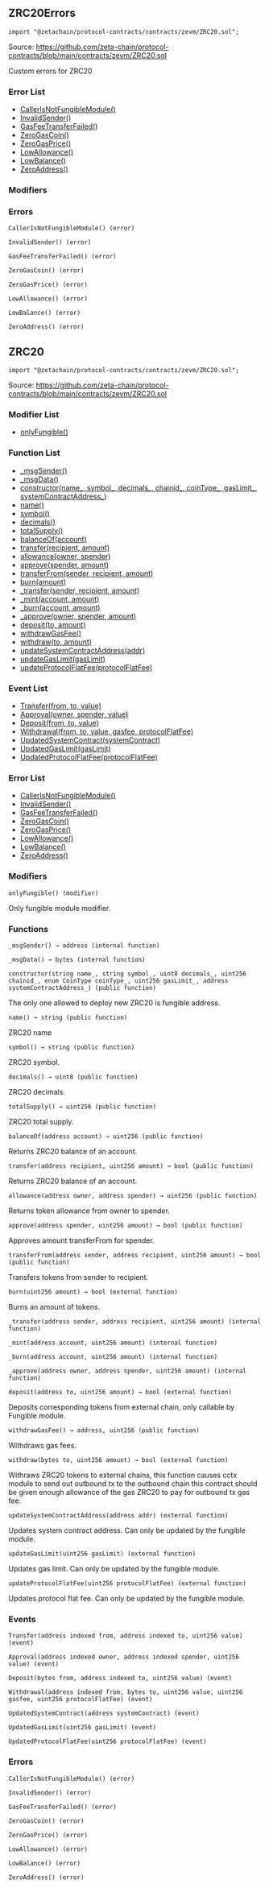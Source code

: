 ## ZRC20Errors

```solidity
import "@zetachain/protocol-contracts/contracts/zevm/ZRC20.sol";
```

Source: https://github.com/zeta-chain/protocol-contracts/blob/main/contracts/zevm/ZRC20.sol

Custom errors for ZRC20

### Error List

* [CallerIsNotFungibleModule()](#ZRC20Errors-CallerIsNotFungibleModule--)
* [InvalidSender()](#ZRC20Errors-InvalidSender--)
* [GasFeeTransferFailed()](#ZRC20Errors-GasFeeTransferFailed--)
* [ZeroGasCoin()](#ZRC20Errors-ZeroGasCoin--)
* [ZeroGasPrice()](#ZRC20Errors-ZeroGasPrice--)
* [LowAllowance()](#ZRC20Errors-LowAllowance--)
* [LowBalance()](#ZRC20Errors-LowBalance--)
* [ZeroAddress()](#ZRC20Errors-ZeroAddress--)

### Modifiers

### Errors

```
CallerIsNotFungibleModule() (error)
```

<a name="ZRC20Errors-CallerIsNotFungibleModule--"></a>

```
InvalidSender() (error)
```

<a name="ZRC20Errors-InvalidSender--"></a>

```
GasFeeTransferFailed() (error)
```

<a name="ZRC20Errors-GasFeeTransferFailed--"></a>

```
ZeroGasCoin() (error)
```

<a name="ZRC20Errors-ZeroGasCoin--"></a>

```
ZeroGasPrice() (error)
```

<a name="ZRC20Errors-ZeroGasPrice--"></a>

```
LowAllowance() (error)
```

<a name="ZRC20Errors-LowAllowance--"></a>

```
LowBalance() (error)
```

<a name="ZRC20Errors-LowBalance--"></a>

```
ZeroAddress() (error)
```

<a name="ZRC20Errors-ZeroAddress--"></a>

## ZRC20

```solidity
import "@zetachain/protocol-contracts/contracts/zevm/ZRC20.sol";
```

Source: https://github.com/zeta-chain/protocol-contracts/blob/main/contracts/zevm/ZRC20.sol

### Modifier List

* [onlyFungible()](#ZRC20-onlyFungible--)

### Function List

* [_msgSender()](#ZRC20-_msgSender--)
* [_msgData()](#ZRC20-_msgData--)
* [constructor(name_, symbol_, decimals_, chainid_, coinType_, gasLimit_, systemContractAddress_)](#ZRC20-constructor-string-string-uint8-uint256-enum-CoinType-uint256-address-)
* [name()](#ZRC20-name--)
* [symbol()](#ZRC20-symbol--)
* [decimals()](#ZRC20-decimals--)
* [totalSupply()](#ZRC20-totalSupply--)
* [balanceOf(account)](#ZRC20-balanceOf-address-)
* [transfer(recipient, amount)](#ZRC20-transfer-address-uint256-)
* [allowance(owner, spender)](#ZRC20-allowance-address-address-)
* [approve(spender, amount)](#ZRC20-approve-address-uint256-)
* [transferFrom(sender, recipient, amount)](#ZRC20-transferFrom-address-address-uint256-)
* [burn(amount)](#ZRC20-burn-uint256-)
* [_transfer(sender, recipient, amount)](#ZRC20-_transfer-address-address-uint256-)
* [_mint(account, amount)](#ZRC20-_mint-address-uint256-)
* [_burn(account, amount)](#ZRC20-_burn-address-uint256-)
* [_approve(owner, spender, amount)](#ZRC20-_approve-address-address-uint256-)
* [deposit(to, amount)](#ZRC20-deposit-address-uint256-)
* [withdrawGasFee()](#ZRC20-withdrawGasFee--)
* [withdraw(to, amount)](#ZRC20-withdraw-bytes-uint256-)
* [updateSystemContractAddress(addr)](#ZRC20-updateSystemContractAddress-address-)
* [updateGasLimit(gasLimit)](#ZRC20-updateGasLimit-uint256-)
* [updateProtocolFlatFee(protocolFlatFee)](#ZRC20-updateProtocolFlatFee-uint256-)

### Event List

* [Transfer(from, to, value)](#IZRC20-Transfer-address-address-uint256-)
* [Approval(owner, spender, value)](#IZRC20-Approval-address-address-uint256-)
* [Deposit(from, to, value)](#IZRC20-Deposit-bytes-address-uint256-)
* [Withdrawal(from, to, value, gasfee, protocolFlatFee)](#IZRC20-Withdrawal-address-bytes-uint256-uint256-uint256-)
* [UpdatedSystemContract(systemContract)](#IZRC20-UpdatedSystemContract-address-)
* [UpdatedGasLimit(gasLimit)](#IZRC20-UpdatedGasLimit-uint256-)
* [UpdatedProtocolFlatFee(protocolFlatFee)](#IZRC20-UpdatedProtocolFlatFee-uint256-)

### Error List

* [CallerIsNotFungibleModule()](#ZRC20Errors-CallerIsNotFungibleModule--)
* [InvalidSender()](#ZRC20Errors-InvalidSender--)
* [GasFeeTransferFailed()](#ZRC20Errors-GasFeeTransferFailed--)
* [ZeroGasCoin()](#ZRC20Errors-ZeroGasCoin--)
* [ZeroGasPrice()](#ZRC20Errors-ZeroGasPrice--)
* [LowAllowance()](#ZRC20Errors-LowAllowance--)
* [LowBalance()](#ZRC20Errors-LowBalance--)
* [ZeroAddress()](#ZRC20Errors-ZeroAddress--)

### Modifiers

```
onlyFungible() (modifier)
```

<a name="ZRC20-onlyFungible--"></a>

Only fungible module modifier.

### Functions

```
_msgSender() → address (internal function)
```

<a name="ZRC20-_msgSender--"></a>

```
_msgData() → bytes (internal function)
```

<a name="ZRC20-_msgData--"></a>

```
constructor(string name_, string symbol_, uint8 decimals_, uint256 chainid_, enum CoinType coinType_, uint256 gasLimit_, address systemContractAddress_) (public function)
```

<a name="ZRC20-constructor-string-string-uint8-uint256-enum-CoinType-uint256-address-"></a>

The only one allowed to deploy new ZRC20 is fungible address.

```
name() → string (public function)
```

<a name="ZRC20-name--"></a>

ZRC20 name

```
symbol() → string (public function)
```

<a name="ZRC20-symbol--"></a>

ZRC20 symbol.

```
decimals() → uint8 (public function)
```

<a name="ZRC20-decimals--"></a>

ZRC20 decimals.

```
totalSupply() → uint256 (public function)
```

<a name="ZRC20-totalSupply--"></a>

ZRC20 total supply.

```
balanceOf(address account) → uint256 (public function)
```

<a name="ZRC20-balanceOf-address-"></a>

Returns ZRC20 balance of an account.

```
transfer(address recipient, uint256 amount) → bool (public function)
```

<a name="ZRC20-transfer-address-uint256-"></a>

Returns ZRC20 balance of an account.

```
allowance(address owner, address spender) → uint256 (public function)
```

<a name="ZRC20-allowance-address-address-"></a>

Returns token allowance from owner to spender.

```
approve(address spender, uint256 amount) → bool (public function)
```

<a name="ZRC20-approve-address-uint256-"></a>

Approves amount transferFrom for spender.

```
transferFrom(address sender, address recipient, uint256 amount) → bool (public function)
```

<a name="ZRC20-transferFrom-address-address-uint256-"></a>

Transfers tokens from sender to recipient.

```
burn(uint256 amount) → bool (external function)
```

<a name="ZRC20-burn-uint256-"></a>

Burns an amount of tokens.

```
_transfer(address sender, address recipient, uint256 amount) (internal function)
```

<a name="ZRC20-_transfer-address-address-uint256-"></a>

```
_mint(address account, uint256 amount) (internal function)
```

<a name="ZRC20-_mint-address-uint256-"></a>

```
_burn(address account, uint256 amount) (internal function)
```

<a name="ZRC20-_burn-address-uint256-"></a>

```
_approve(address owner, address spender, uint256 amount) (internal function)
```

<a name="ZRC20-_approve-address-address-uint256-"></a>

```
deposit(address to, uint256 amount) → bool (external function)
```

<a name="ZRC20-deposit-address-uint256-"></a>

Deposits corresponding tokens from external chain, only callable by Fungible module.

```
withdrawGasFee() → address, uint256 (public function)
```

<a name="ZRC20-withdrawGasFee--"></a>

Withdraws gas fees.

```
withdraw(bytes to, uint256 amount) → bool (external function)
```

<a name="ZRC20-withdraw-bytes-uint256-"></a>

Withraws ZRC20 tokens to external chains, this function causes cctx module to send out outbound tx to the outbound chain
this contract should be given enough allowance of the gas ZRC20 to pay for outbound tx gas fee.

```
updateSystemContractAddress(address addr) (external function)
```

<a name="ZRC20-updateSystemContractAddress-address-"></a>

Updates system contract address. Can only be updated by the fungible module.

```
updateGasLimit(uint256 gasLimit) (external function)
```

<a name="ZRC20-updateGasLimit-uint256-"></a>

Updates gas limit. Can only be updated by the fungible module.

```
updateProtocolFlatFee(uint256 protocolFlatFee) (external function)
```

<a name="ZRC20-updateProtocolFlatFee-uint256-"></a>

Updates protocol flat fee. Can only be updated by the fungible module.

### Events

```
Transfer(address indexed from, address indexed to, uint256 value) (event)
```

<a name="IZRC20-Transfer-address-address-uint256-"></a>

```
Approval(address indexed owner, address indexed spender, uint256 value) (event)
```

<a name="IZRC20-Approval-address-address-uint256-"></a>

```
Deposit(bytes from, address indexed to, uint256 value) (event)
```

<a name="IZRC20-Deposit-bytes-address-uint256-"></a>

```
Withdrawal(address indexed from, bytes to, uint256 value, uint256 gasfee, uint256 protocolFlatFee) (event)
```

<a name="IZRC20-Withdrawal-address-bytes-uint256-uint256-uint256-"></a>

```
UpdatedSystemContract(address systemContract) (event)
```

<a name="IZRC20-UpdatedSystemContract-address-"></a>

```
UpdatedGasLimit(uint256 gasLimit) (event)
```

<a name="IZRC20-UpdatedGasLimit-uint256-"></a>

```
UpdatedProtocolFlatFee(uint256 protocolFlatFee) (event)
```

<a name="IZRC20-UpdatedProtocolFlatFee-uint256-"></a>

### Errors

```
CallerIsNotFungibleModule() (error)
```

<a name="ZRC20Errors-CallerIsNotFungibleModule--"></a>

```
InvalidSender() (error)
```

<a name="ZRC20Errors-InvalidSender--"></a>

```
GasFeeTransferFailed() (error)
```

<a name="ZRC20Errors-GasFeeTransferFailed--"></a>

```
ZeroGasCoin() (error)
```

<a name="ZRC20Errors-ZeroGasCoin--"></a>

```
ZeroGasPrice() (error)
```

<a name="ZRC20Errors-ZeroGasPrice--"></a>

```
LowAllowance() (error)
```

<a name="ZRC20Errors-LowAllowance--"></a>

```
LowBalance() (error)
```

<a name="ZRC20Errors-LowBalance--"></a>

```
ZeroAddress() (error)
```

<a name="ZRC20Errors-ZeroAddress--"></a>

